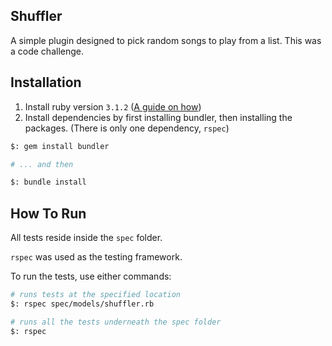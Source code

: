 ## Shuffler
A simple plugin designed to pick random songs to play from a list.
This was a code challenge.

## Installation

1. Install ruby version `3.1.2` ([A guide on how](https://www.ruby-lang.org/en/documentation/installation/))
2. Install dependencies by first installing bundler, then installing the packages. (There is only one dependency, `rspec`)
```bash
$: gem install bundler

# ... and then

$: bundle install
```

## How To Run
All tests reside inside the `spec` folder.

`rspec` was used as the testing framework.

To run the tests, use either commands:
```bash
# runs tests at the specified location
$: rspec spec/models/shuffler.rb

# runs all the tests underneath the spec folder
$: rspec
```
